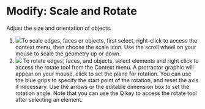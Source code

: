 # Modify: Scale and Rotate

Adjust the size and orientation of objects.

1. ![](Images/GUID-AB446385-86F1-45AC-8261-8DB397A4C45B-low.png)To scale edges, faces or objects, first select, right-click to access the context menu, then choose the scale icon. Use the scroll wheel on your mouse to scale the geometry up or down.
2. ![](Images/GUID-F1520AC1-91F0-4223-8111-B8224086DBC3-low.png) To rotate edges, faces, and objects, select elements and right click to access the rotate tool from the Context menu. A protractor graphic will appear on your mouse, click to set the plane for rotation. You can use the blue grips to specify the start point of the rotation, and reset the axis if necessary. Use the arrows or the editable dimension box to set the rotation angle. Note that you can use the Q key to access the rotate tool after selecting an element.
